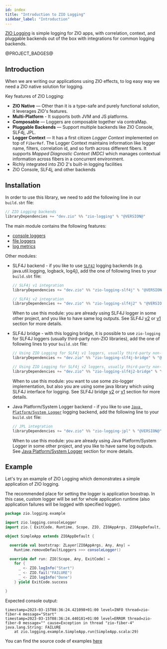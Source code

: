 ```yaml
---
id: index
title: "Introduction to ZIO Logging"
sidebar_label: "Introduction"
---
```


[ZIO Logging](https://github.com/zio/zio-logging) is simple logging for ZIO apps, with correlation, context, and pluggable backends out of the box with integrations for common logging backends.

@PROJECT_BADGES@

## Introduction

When we are writing our applications using ZIO effects, to log easy way we need a ZIO native solution for logging.

Key features of ZIO Logging:

- **ZIO Native** — Other than it is a type-safe and purely functional solution, it leverages ZIO's features.
- **Multi-Platform** - It supports both JVM and JS platforms.
- **Composable** — Loggers are composable together via contraMap.
- **Pluggable Backends** — Support multiple backends like ZIO Console, SLF4j, JPL.
- **Logger Context** — It has a first citizen _Logger Context_ implemented on top of `FiberRef`. The Logger Context maintains information like logger name, filters, correlation id, and so forth across different fibers. It supports _Mapped Diagnostic Context (MDC)_ which manages contextual information across fibers in a concurrent environment.
- Richly integrated into ZIO 2's built-in logging facilities
- ZIO Console, SLF4j, and other backends

## Installation

In order to use this library, we need to add the following line in our `build.sbt` file:

```scala
// ZIO Logging backends
libraryDependencies += "dev.zio" %% "zio-logging" % "@VERSION@"
```

The main module contains the following features: 
* [console loggers](console-logger.md)
* [file loggers](file-logger.md)
* [log metrics](metrics.md)


Other modules:

* SLF4J backend - if you like to use [`SLF4J`](https://www.slf4j.org/) logging backends (e.g. java.util.logging, logback, log4j), add the one of following lines to your `build.sbt` file:

    ```scala
    // SLF4j v1 integration
    libraryDependencies += "dev.zio" %% "zio-logging-slf4j" % "@VERSION@"
    
    // SLF4j v2 integration
    libraryDependencies += "dev.zio" %% "zio-logging-slf4j2" % "@VERSION@"
    ```
   When to use this module: you are already using SLF4J logger in some other project, and you like to have same log outputs. 
   See SLF4J [v2](slf4j2.md) or [v1](slf4j1.md) section for more details.


* SLF4J bridge - with this logging bridge, it is possible to use `zio-logging` for SLF4J loggers (usually third-party non-ZIO libraries), add the one of following lines to your `build.sbt` file: 

    ```scala
    // Using ZIO Logging for SLF4j v1 loggers, usually third-party non-ZIO libraries
    libraryDependencies += "dev.zio" %% "zio-logging-slf4j-bridge" % "@VERSION@"
    
    // Using ZIO Logging for SLF4j v2 loggers, usually third-party non-ZIO libraries
    libraryDependencies += "dev.zio" %% "zio-logging-slf4j2-bridge" % "@VERSION@"
    ```

    When to use this module: you want to use some zio-logger implementation, but also you are using some java library which using SLF4J interface for logging.
    See SLF4J bridge [v2](slf4j2-bridge.md) or [v1](slf4j1-bridge.md) section for more details.


* Java Platform/System Logger backend - if you like to use  [`Java Platform/System Logger`](https://openjdk.org/jeps/264) logging backend, add the following line to your `build.sbt` file:

    ```scala
    // JPL integration
    libraryDependencies += "dev.zio" %% "zio-logging-jpl" % "@VERSION@"
    ```

    When to use this module: you are already using Java Platform/System Logger in some other project, and you like to have same log outputs.
    See [Java Platform/System Logger](jpl.md) section for more details.


## Example

Let's try an example of ZIO Logging which demonstrates a simple application of ZIO logging.

The recommended place for setting the logger is application boostrap. In this case, custom logger will be set for whole application runtime (also application failures will be logged with specified logger).

[//]: # (TODO: make snippet type-checked using mdoc)

```scala
package zio.logging.example

import zio.logging.consoleLogger
import zio.{ ExitCode, Runtime, Scope, ZIO, ZIOAppArgs, ZIOAppDefault, ZLayer }

object SimpleApp extends ZIOAppDefault {

  override val bootstrap: ZLayer[ZIOAppArgs, Any, Any] =
    Runtime.removeDefaultLoggers >>> consoleLogger()

  override def run: ZIO[Scope, Any, ExitCode] =
    for {
      _ <- ZIO.logInfo("Start")
      _ <- ZIO.fail("FAILURE")
      _ <- ZIO.logInfo("Done")
    } yield ExitCode.success

}
```

Expected console output:

```
timestamp=2023-03-15T08:36:24.421098+01:00 level=INFO thread=zio-fiber-4 message="Start"
timestamp=2023-03-15T08:36:24.440181+01:00 level=ERROR thread=zio-fiber-0 message="" cause=Exception in thread "zio-fiber-4" java.lang.String: FAILURE
	at zio.logging.example.SimpleApp.run(SimpleApp.scala:29)
```

You can find the source code of examples [here](https://github.com/zio/zio-logging/tree/master/examples)
